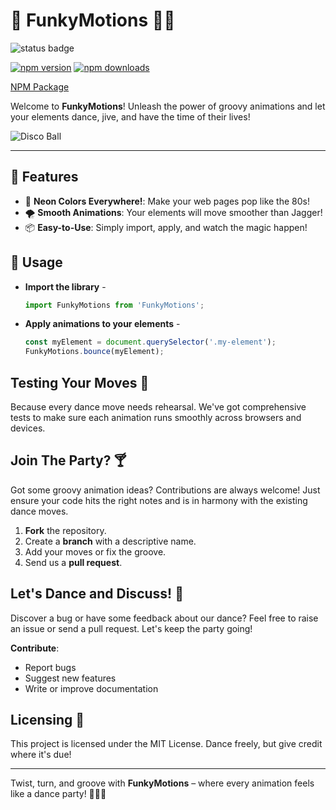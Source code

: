 # 🎉 FunkyMotions 🕺💃

![status badge](https://github.com/alexa-whitney/ACS3310-FunkyMotions/actions/workflows/node.js.yml/badge.svg)

[![npm version](https://img.shields.io/npm/v/FunkyMotions.svg)](https://www.npmjs.com/package/funkymotions)
[![npm downloads](https://img.shields.io/npm/dt/FunkyMotions.svg)](https://www.npmjs.com/package/funkymotions)

[NPM Package](https://www.npmjs.com/package/funkymotions)

Welcome to **FunkyMotions**! Unleash the power of groovy animations and let your elements dance, jive, and have the time of their lives!

![Disco Ball](https://i.imgur.com/zL5WIJJ.jpg) 

---

## 🚀 Features

- 🌈 **Neon Colors Everywhere!**: Make your web pages pop like the 80s!
- 🌪 **Smooth Animations**: Your elements will move smoother than Jagger!
- 📦 **Easy-to-Use**: Simply import, apply, and watch the magic happen!

## 🕺 Usage

- **Import the library** - 
  
    ```javascript
    import FunkyMotions from 'FunkyMotions';
    ```

- **Apply animations to your elements** - 
  
    ```javascript
    const myElement = document.querySelector('.my-element');
    FunkyMotions.bounce(myElement);
    ```

## Testing Your Moves 🧪
Because every dance move needs rehearsal. We've got comprehensive tests to make sure each animation runs smoothly across browsers and devices.

## Join The Party? 🍸
Got some groovy animation ideas? Contributions are always welcome! Just ensure your code hits the right notes and is in harmony with the existing dance moves.

1. **Fork** the repository.
2. Create a **branch** with a descriptive name.
3. Add your moves or fix the groove.
4. Send us a **pull request**.

## Let's Dance and Discuss! 💬
Discover a bug or have some feedback about our dance? Feel free to raise an issue or send a pull request. Let's keep the party going!

**Contribute**:
- Report bugs
- Suggest new features
- Write or improve documentation

## Licensing 📜
This project is licensed under the MIT License. Dance freely, but give credit where it's due!

---

Twist, turn, and groove with **FunkyMotions** – where every animation feels like a dance party! 🎉💃🕺